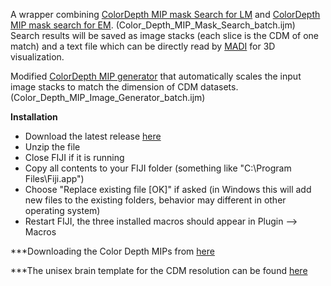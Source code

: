 A wrapper combining [ColorDepth MIP mask Search for LM](https://github.com/JaneliaSciComp/ColorMIP_Mask_Search) and [ColorDepth MIP mask search for EM](https://github.com/JaneliaSciComp/EM_MIP_search). (Color_Depth_MIP_Mask_Search_batch.ijm)  
Search results will be saved as image stacks (each slice is the CDM of one match) and a text file which can be directly read by [MADI](https://github.com/sandorbx/MADI) for 3D visualization.

Modified [ColorDepth MIP generator](https://github.com/JaneliaSciComp/ColorMIP_Mask_Search/tree/master/ColorDepthMIP_Generator) that automatically scales the input image stacks to match the dimension of CDM datasets. (Color_Depth_MIP_Image_Generator_batch.ijm)

**Installation**  
- Download the latest release [here](https://github.com/JiajunZhang-neu/Color_Depth_MIP_Image_Generator_batch_and_Mask_Search_batch/releases/tag/1.0.0)
- Unzip the file
- Close FIJI if it is running
- Copy all contents to your FIJI folder (something like "C:\Program Files\Fiji.app\")
- Choose "Replace existing file [OK]" if asked (in Windows this will add new files to the existing folders, behavior may different in other operating system)
- Restart FIJI, the three installed macros should appear in Plugin --> Macros

***Downloading the Color Depth MIPs from [here](https://open.quiltdata.com/b/janelia-flylight-color-depth/tree/Color_Depth_MIPs_For_Download/)


***The unisex brain template for the CDM resolution can be found [here](https://open.quiltdata.com/b/janelia-flylight-color-depth/tree/alignment_templates/JRC2018_UNISEX_20x_HR.nrrd)
